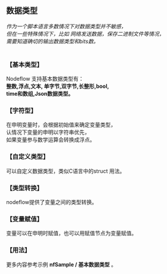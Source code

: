 ## 数据类型

_作为一个脚本语言多数情况下对数据类型并不敏感，_  
_但在一些特殊情况下，比如 网络发送数据，保存二进制文件等情况，_  
_需要知道确切的输出数据类型和bits数。_  
<br>
### 【基本类型】
Nodeflow 支持基本数据类型有：  
**整数,浮点,文本, 单字节,双字节,长整形,bool,**  
**time和数组,Json数据类型。**

### 【字符型】  
  在申明变量时，会根据初始值来确定变量类型，  
  认情况下变量的申明以字符串优先，  
  如果变量参与数学运算会转换成浮点。

### 【自定义类型】  
  可以自定义数据类型，类似C语言中的struct 用法。

### 【类型转换】
  nodeflow提供了变量之间的类型转换。

### 【变量赋值】
  变量可以在申明时赋值，也可以用赋值节点为变量赋值。  

### 【用法】
更多内容参考示例 **nfSample / 基本数据类型** 。  
